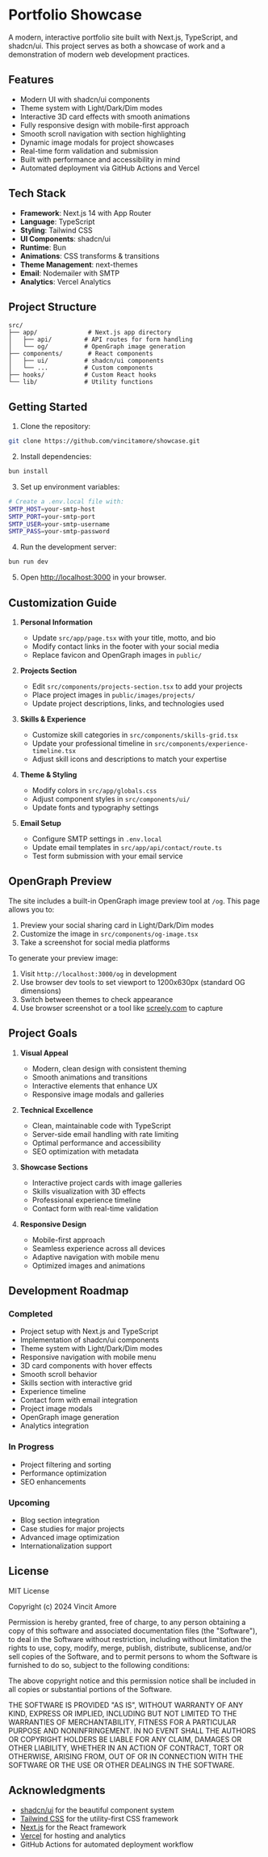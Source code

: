 # Portfolio Showcase

A modern, interactive portfolio site built with Next.js, TypeScript, and shadcn/ui. This project serves as both a showcase of work and a demonstration of modern web development practices.

## Features

- Modern UI with shadcn/ui components
- Theme system with Light/Dark/Dim modes
- Interactive 3D card effects with smooth animations
- Fully responsive design with mobile-first approach
- Smooth scroll navigation with section highlighting
- Dynamic image modals for project showcases
- Real-time form validation and submission
- Built with performance and accessibility in mind
- Automated deployment via GitHub Actions and Vercel

## Tech Stack

- **Framework**: Next.js 14 with App Router
- **Language**: TypeScript
- **Styling**: Tailwind CSS
- **UI Components**: shadcn/ui
- **Runtime**: Bun
- **Animations**: CSS transforms & transitions
- **Theme Management**: next-themes
- **Email**: Nodemailer with SMTP
- **Analytics**: Vercel Analytics

## Project Structure

```
src/
├── app/              # Next.js app directory
│   ├── api/         # API routes for form handling
│   └── og/          # OpenGraph image generation
├── components/       # React components
│   ├── ui/          # shadcn/ui components
│   └── ...          # Custom components
├── hooks/           # Custom React hooks
└── lib/             # Utility functions
```

## Getting Started

1. Clone the repository:
```bash
git clone https://github.com/vincitamore/showcase.git
```

2. Install dependencies:
```bash
bun install
```

3. Set up environment variables:
```bash
# Create a .env.local file with:
SMTP_HOST=your-smtp-host
SMTP_PORT=your-smtp-port
SMTP_USER=your-smtp-username
SMTP_PASS=your-smtp-password
```

4. Run the development server:
```bash
bun run dev
```

5. Open [http://localhost:3000](http://localhost:3000) in your browser.

## Customization Guide

1. **Personal Information**
   - Update `src/app/page.tsx` with your title, motto, and bio
   - Modify contact links in the footer with your social media
   - Replace favicon and OpenGraph images in `public/`

2. **Projects Section**
   - Edit `src/components/projects-section.tsx` to add your projects
   - Place project images in `public/images/projects/`
   - Update project descriptions, links, and technologies used

3. **Skills & Experience**
   - Customize skill categories in `src/components/skills-grid.tsx`
   - Update your professional timeline in `src/components/experience-timeline.tsx`
   - Adjust skill icons and descriptions to match your expertise

4. **Theme & Styling**
   - Modify colors in `src/app/globals.css`
   - Adjust component styles in `src/components/ui/`
   - Update fonts and typography settings

5. **Email Setup**
   - Configure SMTP settings in `.env.local`
   - Update email templates in `src/app/api/contact/route.ts`
   - Test form submission with your email service

## OpenGraph Preview

The site includes a built-in OpenGraph image preview tool at `/og`. This page allows you to:
1. Preview your social sharing card in Light/Dark/Dim modes
2. Customize the image in `src/components/og-image.tsx`
3. Take a screenshot for social media platforms

To generate your preview image:
1. Visit `http://localhost:3000/og` in development
2. Use browser dev tools to set viewport to 1200x630px (standard OG dimensions)
3. Switch between themes to check appearance
4. Use browser screenshot or a tool like [screely.com](https://www.screely.com) to capture

## Project Goals

1. **Visual Appeal**
   - Modern, clean design with consistent theming
   - Smooth animations and transitions
   - Interactive elements that enhance UX
   - Responsive image modals and galleries

2. **Technical Excellence**
   - Clean, maintainable code with TypeScript
   - Server-side email handling with rate limiting
   - Optimal performance and accessibility
   - SEO optimization with metadata

3. **Showcase Sections**
   - Interactive project cards with image galleries
   - Skills visualization with 3D effects
   - Professional experience timeline
   - Contact form with real-time validation

4. **Responsive Design**
   - Mobile-first approach
   - Seamless experience across all devices
   - Adaptive navigation with mobile menu
   - Optimized images and animations

## Development Roadmap

### Completed
- Project setup with Next.js and TypeScript
- Implementation of shadcn/ui components
- Theme system with Light/Dark/Dim modes
- Responsive navigation with mobile menu
- 3D card components with hover effects
- Smooth scroll behavior
- Skills section with interactive grid
- Experience timeline
- Contact form with email integration
- Project image modals
- OpenGraph image generation
- Analytics integration

### In Progress
- Project filtering and sorting
- Performance optimization
- SEO enhancements

### Upcoming
- Blog section integration
- Case studies for major projects
- Advanced image optimization
- Internationalization support

## License

MIT License

Copyright (c) 2024 Vincit Amore

Permission is hereby granted, free of charge, to any person obtaining a copy of this software and associated documentation files (the "Software"), to deal in the Software without restriction, including without limitation the rights to use, copy, modify, merge, publish, distribute, sublicense, and/or sell copies of the Software, and to permit persons to whom the Software is furnished to do so, subject to the following conditions:

The above copyright notice and this permission notice shall be included in all copies or substantial portions of the Software.

THE SOFTWARE IS PROVIDED "AS IS", WITHOUT WARRANTY OF ANY KIND, EXPRESS OR IMPLIED, INCLUDING BUT NOT LIMITED TO THE WARRANTIES OF MERCHANTABILITY, FITNESS FOR A PARTICULAR PURPOSE AND NONINFRINGEMENT. IN NO EVENT SHALL THE AUTHORS OR COPYRIGHT HOLDERS BE LIABLE FOR ANY CLAIM, DAMAGES OR OTHER LIABILITY, WHETHER IN AN ACTION OF CONTRACT, TORT OR OTHERWISE, ARISING FROM, OUT OF OR IN CONNECTION WITH THE SOFTWARE OR THE USE OR OTHER DEALINGS IN THE SOFTWARE.

## Acknowledgments

- [shadcn/ui](https://ui.shadcn.com/) for the beautiful component system
- [Tailwind CSS](https://tailwindcss.com/) for the utility-first CSS framework
- [Next.js](https://nextjs.org/) for the React framework
- [Vercel](https://vercel.com) for hosting and analytics
- GitHub Actions for automated deployment workflow
